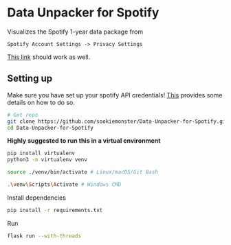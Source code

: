# Data Unpacker for Spotify


Visualizes the Spotify 1-year data package from 

```
Spotify Account Settings -> Privacy Settings
```
[This link](https://www.spotify.com/account/privacy/) should work as well.



## Setting up 
Make sure you have set up your spotify API credentials! [This](https://spotipy.readthedocs.io/en/2.8.0/#authorization-code-flow) provides some details on how to do so.
```bash
# Get repo
git clone https://github.com/sookiemonster/Data-Unpacker-for-Spotify.git
cd Data-Unpacker-for-Spotify
```

<b>Highly suggested to run this in a virtual environment</b>
```bash
pip install virtualenv
python3 -m virtualenv venv
```
```bash
source ./venv/bin/activate # Linux/macOS/Git Bash
```
```bash
.\venv\Scripts\Activate # Windows CMD
```

Install dependencies
```bash
pip install -r requirements.txt
```

Run
```bash
flask run --with-threads
```
